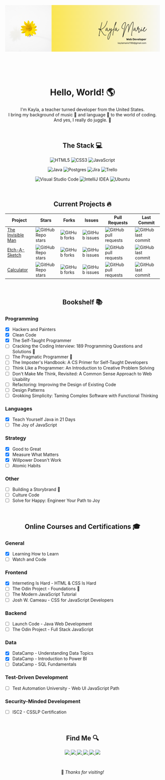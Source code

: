 <header>
    <img src="banner.png" align="center">
</header>

<br>

<h1 align="center">Hello, World! 🌎</h1>
    <p align="center">
        I'm Kayla, a teacher turned developer from the United States.<br>
        I bring my background of music 🎹 and language 💬 to the world of coding.<br>
        And yes, I really do juggle. 🤹
    </p>

<br>

<h2 align="center">The Stack 💻</h2>

<div align="center">

![HTML5](https://img.shields.io/badge/html5-%23E34F26.svg?style=for-the-badge&logo=html5&logoColor=white) ![CSS3](https://img.shields.io/badge/css3-%231572B6.svg?style=for-the-badge&logo=css3&logoColor=white) ![JavaScript](https://img.shields.io/badge/javascript-%23323330.svg?style=for-the-badge&logo=javascript&logoColor=%23F7DF1E)

![Java](https://img.shields.io/badge/java-%23ED8B00.svg?style=for-the-badge&logo=openjdk&logoColor=white) ![Postgres](https://img.shields.io/badge/postgres-%23316192.svg?style=for-the-badge&logo=postgresql&logoColor=white) ![Jira](https://img.shields.io/badge/jira-%230A0FFF.svg?style=for-the-badge&logo=jira&logoColor=white) 	![Trello](https://img.shields.io/badge/Trello-%23026AA7.svg?style=for-the-badge&logo=Trello&logoColor=white)

![Visual Studio Code](https://img.shields.io/badge/Visual%20Studio%20Code-0078d7.svg?style=for-the-badge&logo=visual-studio-code&logoColor=white) ![IntelliJ IDEA](https://img.shields.io/badge/IntelliJIDEA-000000.svg?style=for-the-badge&logo=intellij-idea&logoColor=white) ![Ubuntu](https://img.shields.io/badge/Ubuntu-E95420?style=for-the-badge&logo=ubuntu&logoColor=white)
</div>

<br>

<h2 align="center"> Current Projects 🔥</h2>
<div align="center">
    <table align="center">
        <thead>
            <tr>
                <th>Project</th>
                <th>Stars</th>
                <th>Forks</th>
                <th>Issues</th>
                <th>Pull Requests</th>
                <th>Last Commit</th>
            </tr>
        </thead>
        <tbody>
            <tr>
                <td>
                    <a href="https://github.com/Open-SGF/invisiblemanleadership.org">The Invisible Man</a>
                </td>
                <td>
                    <img alt="GitHub Repo stars" src="https://img.shields.io/github/stars/Open-SGF/invisiblemanleadership.org?style=flat-square">
                </td>
                <td>
                    <img alt="GitHub forks" src="https://img.shields.io/github/forks/Open-SGF/invisiblemanleadership.org?style=flat-square">
                </td>
                <td>
                    <img alt="GitHub issues" src="https://img.shields.io/github/issues/Open-SGF/invisiblemanleadership.org?style=flat-square">
                </td>
                <td>
                    <img alt="GitHub pull requests" src="https://img.shields.io/github/issues-pr/Open-SGF/invisiblemanleadership.org?style=flat-square">
                </td>
                <td>
                    <img alt="GitHub last commit" src="https://img.shields.io/github/last-commit/Open-SGF/invisiblemanleadership.org?style=flat-square">
                </td>
            </tr>
            <tr>
                <td>
                    <a href="https://github.com/jugglingdev/etch-a-sketch">Etch-A-Sketch</a>
                </td>
                <td>
                    <img alt="GitHub Repo stars" src="https://img.shields.io/github/stars/jugglingdev/etch-a-sketch?style=flat-square">
                </td>
                <td>
                    <img alt="GitHub forks" src="https://img.shields.io/github/forks/jugglingdev/etch-a-sketch?style=flat-square">
                </td>
                <td>
                    <img alt="GitHub issues" src="https://img.shields.io/github/issues/jugglingdev/etch-a-sketch?style=flat-square">
                </td>
                <td>
                    <img alt="GitHub pull requests" src="https://img.shields.io/github/issues-pr/jugglingdev/etch-a-sketch?style=flat-square">
                </td>
                <td>
                    <img alt="GitHub last commit" src="https://img.shields.io/github/last-commit/jugglingdev/etch-a-sketch?style=flat-square">
                </td>
            </tr>
            <tr>
                <td>
                    <a href="https://github.com/jugglingdev/calculator">Calculator</a>
                </td>
                <td>
                    <img alt="GitHub Repo stars" src="https://img.shields.io/github/stars/jugglingdev/calculator?style=flat-square">
                </td>
                <td>
                    <img alt="GitHub forks" src="https://img.shields.io/github/forks/jugglingdev/calculator?style=flat-square">
                </td>
                <td>
                    <img alt="GitHub issues" src="https://img.shields.io/github/issues/jugglingdev/calculator?style=flat-square">
                </td>
                <td>
                    <img alt="GitHub pull requests" src="https://img.shields.io/github/issues-pr/jugglingdev/calculator?style=flat-square">
                </td>
                <td>
                    <img alt="GitHub last commit" src="https://img.shields.io/github/last-commit/jugglingdev/calculator?style=flat-square">
                </td>
            </tr>
        </tbody>
    </table>
</div>

<br>

<h2 align="center"> Bookshelf 📚</h2>

### Programming

- [X] Hackers and Painters
- [X] Clean Code
- [X] The Self-Taught Programmer
- [ ] Cracking the Coding Interview: 189 Programming Questions and Solutions :book:
- [ ] The Pragmatic Programmer :book:
- [ ] The Imposter's Handbook: A CS Primer for Self-Taught Developers
- [ ] Think Like a Programmer: An Introduction to Creative Problem Solving
- [ ] Don't Make Me Think, Revisited: A Common Sense Approach to Web Usability
- [ ] Refactoring: Improving the Design of Existing Code
- [ ] Design Patterns
- [ ] Grokking Simplicity: Taming Complex Software with Functional Thinking

### Languages

- [X] Teach Yourself Java in 21 Days
- [ ] The Joy of JavaScript

### Strategy

- [X] Good to Great
- [X] Measure What Matters
- [X] Willpower Doesn't Work
- [ ] Atomic Habits

### Other

- [ ] Building a Storybrand :book:
- [ ] Culture Code
- [ ] Solve for Happy: Engineer Your Path to Joy

<br>

<h2 align="center">Online Courses and Certifications 🎓</h2>

### General

- [X] Learning How to Learn
- [ ] Watch and Code

### Frontend

- [X] Interneting Is Hard - HTML & CSS Is Hard
- [ ] The Odin Project - Foundations :school:
- [ ] The Modern JavaScript Tutorial
- [ ] Josh W. Cameau - CSS for JavaScript Developers

### Backend

- [ ] Launch Code - Java Web Development
- [ ] The Odin Project - Full Stack JavaScript

### Data

- [X] DataCamp - Understanding Data Topics
- [X] DataCamp - Introduction to Power BI
- [ ] DataCamp - SQL Fundamentals

### Test-Driven Development

- [ ] Test Automation University - Web UI JavaScript Path

### Security-Minded Development

- [ ] ISC2 - CSSLP Certification

<br>

<footer>
    <h2 align="center"> Find Me 🔍</h2>
    <p align="center">
        <a href="https://github.com/jugglingdev" target="_blank">
            <img src="https://img.shields.io/badge/github-%23121011.svg?style=for-the-badge&logo=github&logoColor=white">
        </a>
        <a href="https://www.linkedin.com/in/kayla-marie-paden" target="_blank">
            <img src="https://img.shields.io/badge/linkedin-%230077B5.svg?style=for-the-badge&logo=linkedin&logoColor=white">
        </a>
        <a href="https://www.hackerrank.com/jugglingdev?hr_r=1" target="_blank">
            <img src="https://img.shields.io/badge/-Hackerrank-2EC866?style=for-the-badge&logo=HackerRank&logoColor=white">
        </a>
        <a href="https://www.freecodecamp.org/jugglingdev" target="_blank">
            <img src="https://img.shields.io/badge/Freecodecamp-%23123.svg?&style=for-the-badge&logo=freecodecamp&logoColor=green">
        </a>
        <a href="https://www.frontendmentor.io/profile/jugglingdev" target="_blank">
            <img src="https://img.shields.io/badge/frontend%20mentor-%233F54A3.svg?style=for-the-badge&logo=frontendmentor&logoColor=white">
        </a>
        <a href="https://www.datacamp.com/profile/kaylamarie1785" target="_blank">
            <img src="https://img.shields.io/badge/Datacamp-05192D?style=for-the-badge&logo=datacamp&logoColor=03E860">
        </a>
    </p>
    <br>
    <p align="center">👋 <em>Thanks for visiting!</em></p>
</footer>
